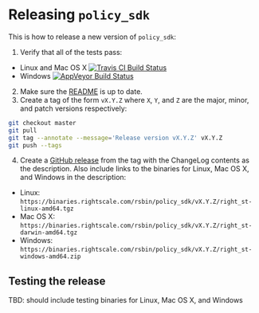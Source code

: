 # Releasing `policy_sdk`

This is how to release a new version of `policy_sdk`:

1. Verify that all of the tests pass:
  * Linux and Mac OS X [![Travis CI Build Status](https://travis-ci.org/rightscale/policy_sdk.svg?branch=master)](https://travis-ci.org/rightscale/policy_sdk?branch=master)
  * Windows [![AppVeyor Build Status](https://ci.appveyor.com/api/projects/status/github/rightscale/policy_sdk?branch=master&svg=true)](https://ci.appveyor.com/project/RightScale/right-st?branch=master)
2. Make sure the [README](https://github.com/rightscale/policy_sdk/blob/master/README.md) is up to date.
3. Create a tag of the form `vX.Y.Z` where `X`, `Y`, and `Z` are the major, minor, and patch versions respectively:

  ```bash
  git checkout master
  git pull
  git tag --annotate --message='Release version vX.Y.Z' vX.Y.Z
  git push --tags
  ```
4. Create a [GitHub release](https://github.com/rightscale/policy_sdk/releases) from the tag with the ChangeLog contents
  as the description. Also include links to the binaries for Linux, Mac OS X, and Windows in the description:
  * Linux: `https://binaries.rightscale.com/rsbin/policy_sdk/vX.Y.Z/right_st-linux-amd64.tgz`
  * Mac OS X: `https://binaries.rightscale.com/rsbin/policy_sdk/vX.Y.Z/right_st-darwin-amd64.tgz`
  * Windows: `https://binaries.rightscale.com/rsbin/policy_sdk/vX.Y.Z/right_st-windows-amd64.zip`

## Testing the release

TBD: should include testing binaries for Linux, Mac OS X, and Windows
